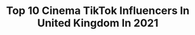 ---
title: Top 10 Cinema TikTok Influencers In United Kingdom In 2021
description: >-
  Find top cinema TikTok influencers in United Kingdom in 2021. Most popular hashtags: #fyp #foryou #foryoupage #cinema.
platform: TikTok
hits: 74
text_top: Discover the top-rated TikTok accounts on inBeat.
text_bottom: Our platform holds 74 TikTok influencers like this in United Kingdom for you to connect with.
profiles:
  - username: "philarntz"
    fullname: >-
      Phil Arntz
    bio: >-
      Cinematographer with a love for technology and action sports.
    location: "United Kingdom"
    followers: 24713
    engagement: 740
    commentsToLikes: 0.006031
    id: cka0l2umcpapr0i789ubscdu3
    verified: false
    hashtags: "#heli, #cars, #fyp, #racing"
  - username: "luminaracosplay"
    fullname: >-
      Luminara Cosplay
    bio: >-
      🐉Canadian cosplayer in 🇬🇧🐉 ⚔Strong female character enthusiast⚔ ❌spam likes❌
    location: "United Kingdom"
    followers: 20200
    engagement: 2169
    commentsToLikes: 0.083905
    id: ck9107h23gokg0j785gxtzx2e
    verified: false
    hashtags: "#fyp, #retro, #netflix, #pumpkinmakeup"
  - username: "emsterbot"
    fullname: >-
      ✨Emily✨
    bio: >-
      💓
    location: "United Kingdom"
    followers: 17400
    engagement: 2833
    commentsToLikes: 0.024087
    id: ckcuqzi4fjh5v0j23dd8frpoc
    verified: false
    hashtags: "#johnnydepp, #harrypotter, #film, #cinematography"
  - username: "jacobxalexander"
    fullname: >-
      jacob alexander
    bio: >-
      blm .·:*¨༺ ♍︎ ༻¨*:·. 🤍✨🌇🥂🕊🌙 him / he / they
    location: "United Kingdom"
    followers: 124900
    engagement: 2646
    commentsToLikes: 0.018511
    id: ckav0tiiz6p3p0j23uc7hyzjn
    verified: false
    hashtags: "#xyzbca, #trending, #cinematics, #actors"
  - username: "daveliquidlizard"
    fullname: >-
      Dave Ashby
    bio: >-
      Freelance 3d artist in the UK. liquidlizard.co.uk patreon.com/daveliquidlizard
    location: "United Kingdom"
    followers: 445600
    engagement: 1184
    commentsToLikes: 0.014183
    id: ck9eixtvjzrj00j78dicokapq
    verified: false
    hashtags: "#ghost, #memes, #pikachu, #3d"
  - username: "dabrownhouse"
    fullname: >-
      Da Brown House
    bio: >-
      ❤️DaBrownHouse🤪 All members are followed
    location: "United Kingdom"
    followers: 12700
    engagement: 1808
    commentsToLikes: 0.026538
    id: ck8rt81n21yjs0j78vu03zka5
    verified: false
    hashtags: "#fy, #desi, #xyzbca, #goviral"
  - username: "86thfloor"
    fullname: >-
      86thfloor
    bio: >-
      A team of cosplayers and filmmakers! Check us out on YouTube. Ac run by Miranda
    location: "United Kingdom"
    followers: 354900
    engagement: 1875
    commentsToLikes: 0.010701
    id: ck90ru77znckb0j78w2ujpa1d
    verified: false
    hashtags: "#anime, #legendofzelda, #cinematic, #blooper"
  - username: "bestmoviescenes69"
    fullname: >-
      BestMovieScenes69
    bio: >-
      Hope you enjoy my account All of the film names are in the caption
    location: "United Kingdom"
    followers: 114200
    engagement: 1233
    commentsToLikes: 0.010865
    id: ck920k0esek4y0j782h8sad00
    verified: false
    hashtags: "#moviescene, #intense, #cinema, #fyp"
  - username: "movietings10"
    fullname: >-
      <333
    bio: >-
      I like movies and timothee chalamet :)
    location: "United Kingdom"
    followers: 7704
    engagement: 1601
    commentsToLikes: 0.023234
    id: ckavthkyo69v80j23l7mzt03h
    verified: false
    hashtags: "#cinematic, #timotheechalamet, #trending, #getmefamous"
  - username: "elliot_power"
    fullname: >-
      Elliot power
    bio: >-
      19 Football and movies 🤷‍♂️10K🤷‍♂️ Twitter.com/power_elliot
    location: "United Kingdom"
    followers: 6957
    engagement: 505
    commentsToLikes: 0.014955
    id: ckcj0j4fi3dzc0j231ebwj0h1
    verified: false
    hashtags: "#highlights, #trending, #cinema, #humour"
---